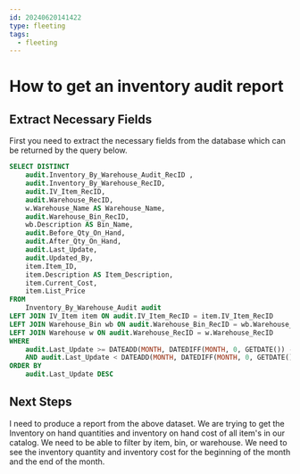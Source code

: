 ```yaml
---
id: 20240620141422
type: fleeting
tags:
  - fleeting
---
```


# How to get an inventory audit report

## Extract Necessary Fields

First you need to extract the necessary fields from the database which can be returned by the query below.

```SQL
SELECT DISTINCT
    audit.Inventory_By_Warehouse_Audit_RecID ,
    audit.Inventory_By_Warehouse_RecID,
    audit.IV_Item_RecID,
    audit.Warehouse_RecID,
	w.Warehouse_Name AS Warehouse_Name,
    audit.Warehouse_Bin_RecID,
	wb.Description AS Bin_Name,
    audit.Before_Qty_On_Hand,
    audit.After_Qty_On_Hand,
    audit.Last_Update,
    audit.Updated_By,
    item.Item_ID,
    item.Description AS Item_Description,
    item.Current_Cost,
    item.List_Price
FROM
    Inventory_By_Warehouse_Audit audit
LEFT JOIN IV_Item item ON audit.IV_Item_RecID = item.IV_Item_RecID
LEFT JOIN Warehouse_Bin wb ON audit.Warehouse_Bin_RecID = wb.Warehouse_Bin_RecID
LEFT JOIN Warehouse w ON audit.Warehouse_RecID = w.Warehouse_RecID
WHERE
    audit.Last_Update >= DATEADD(MONTH, DATEDIFF(MONTH, 0, GETDATE()) - 1, 0)
    AND audit.Last_Update < DATEADD(MONTH, DATEDIFF(MONTH, 0, GETDATE()) + 1, 0)
ORDER BY
    audit.Last_Update DESC
```

## Next Steps

I need to produce a report from the above dataset. We are trying to get the Inventory on hand quantities and inventory on hand cost of all item's in our catalog. We need to be able to filter by item, bin, or warehouse. We need to see the inventory quantity and inventory cost for the beginning of the month and the end of the month.